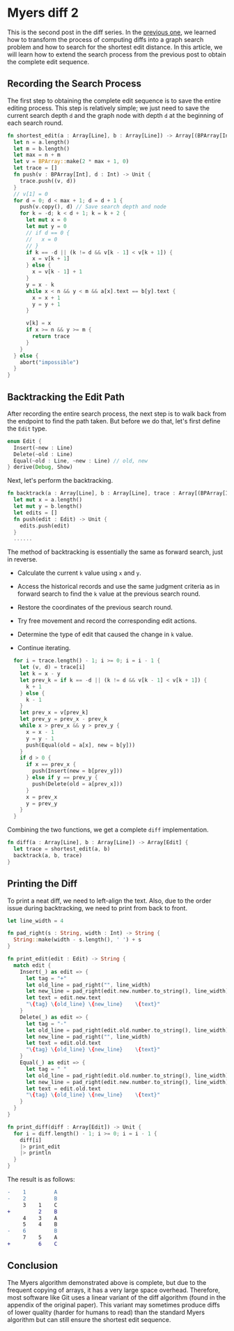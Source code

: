 # Myers diff 2

This is the second post in the diff series. In the [previous one](https://www.moonbitlang.com/docs/examples/myers-diff), we learned how to transform the process of computing diffs into a graph search problem and how to search for the shortest edit distance. In this article, we will learn how to extend the search process from the previous post to obtain the complete edit sequence.

## Recording the Search Process

The first step to obtaining the complete edit sequence is to save the entire editing process. This step is relatively simple; we just need to save the current search depth `d` and the graph node with depth `d` at the beginning of each search round.

```rust
fn shortest_edit(a : Array[Line], b : Array[Line]) -> Array[(BPArray[Int], Int)] {
  let n = a.length()
  let m = b.length()
  let max = n + m
  let v = BPArray::make(2 * max + 1, 0)
  let trace = []
  fn push(v : BPArray[Int], d : Int) -> Unit {
    trace.push((v, d))
  }
  // v[1] = 0
  for d = 0; d < max + 1; d = d + 1 {
    push(v.copy(), d) // Save search depth and node
    for k = -d; k < d + 1; k = k + 2 {
      let mut x = 0
      let mut y = 0
      // if d == 0 {
      //   x = 0
      // }
      if k == -d || (k != d && v[k - 1] < v[k + 1]) {
        x = v[k + 1]
      } else {
        x = v[k - 1] + 1
      }
      y = x - k
      while x < n && y < m && a[x].text == b[y].text {
        x = x + 1
        y = y + 1
      }

      v[k] = x
      if x >= n && y >= m {
        return trace
      }
    }
  } else {
    abort("impossible")
  }
}
```

## Backtracking the Edit Path

After recording the entire search process, the next step is to walk back from the endpoint to find the path taken. But before we do that, let's first define the `Edit` type.

```rust
enum Edit {
  Insert(~new : Line)
  Delete(~old : Line)
  Equal(~old : Line, ~new : Line) // old, new
} derive(Debug, Show)
```

Next, let's perform the backtracking.

```rust
fn backtrack(a : Array[Line], b : Array[Line], trace : Array[(BPArray[Int], Int)]) -> Array[Edit] {
  let mut x = a.length()
  let mut y = b.length()
  let edits = []
  fn push(edit : Edit) -> Unit {
    edits.push(edit)
  }
  ......
```

The method of backtracking is essentially the same as forward search, just in reverse.

- Calculate the current `k` value using `x` and `y`.

- Access the historical records and use the same judgment criteria as in forward search to find the `k` value at the previous search round.

- Restore the coordinates of the previous search round.

- Try free movement and record the corresponding edit actions.

- Determine the type of edit that caused the change in `k` value.

- Continue iterating.

```rust
  for i = trace.length() - 1; i >= 0; i = i - 1 {
    let (v, d) = trace[i]
    let k = x - y
    let prev_k = if k == -d || (k != d && v[k - 1] < v[k + 1]) {
      k + 1
    } else {
      k - 1
    }
    let prev_x = v[prev_k]
    let prev_y = prev_x - prev_k
    while x > prev_x && y > prev_y {
      x = x - 1
      y = y - 1
      push(Equal(old = a[x], new = b[y]))
    }
    if d > 0 {
      if x == prev_x {
        push(Insert(new = b[prev_y]))
      } else if y == prev_y {
        push(Delete(old = a[prev_x]))
      }
      x = prev_x
      y = prev_y
    }
  }
```

Combining the two functions, we get a complete `diff` implementation.

```rust
fn diff(a : Array[Line], b : Array[Line]) -> Array[Edit] {
  let trace = shortest_edit(a, b)
  backtrack(a, b, trace)
}
```

## Printing the Diff

To print a neat diff, we need to left-align the text. Also, due to the order issue during backtracking, we need to print from back to front.

```rust
let line_width = 4

fn pad_right(s : String, width : Int) -> String {
  String::make(width - s.length(), ' ') + s
}

fn print_edit(edit : Edit) -> String {
  match edit {
    Insert(_) as edit => {
      let tag = "+"
      let old_line = pad_right("", line_width)
      let new_line = pad_right(edit.new.number.to_string(), line_width)
      let text = edit.new.text
      "\{tag} \{old_line} \{new_line}    \{text}"
    }
    Delete(_) as edit => {
      let tag = "-"
      let old_line = pad_right(edit.old.number.to_string(), line_width)
      let new_line = pad_right("", line_width)
      let text = edit.old.text
      "\{tag} \{old_line} \{new_line}    \{text}"
    }
    Equal(_) as edit => {
      let tag = " "
      let old_line = pad_right(edit.old.number.to_string(), line_width)
      let new_line = pad_right(edit.new.number.to_string(), line_width)
      let text = edit.old.text
      "\{tag} \{old_line} \{new_line}    \{text}"
    }
  }
}

fn print_diff(diff : Array[Edit]) -> Unit {
  for i = diff.length() - 1; i >= 0; i = i - 1 {
    diff[i]
    |> print_edit
    |> println
  }
}
```

The result is as follows:

```diff
-    1         A
-    2         B
     3    1    C
+         2    B
     4    3    A
     5    4    B
-    6         B
     7    5    A
+         6    C
```

## Conclusion

The Myers algorithm demonstrated above is complete, but due to the frequent copying of arrays, it has a very large space overhead. Therefore, most software like Git uses a linear variant of the diff algorithm (found in the appendix of the original paper). This variant may sometimes produce diffs of lower quality (harder for humans to read) than the standard Myers algorithm but can still ensure the shortest edit sequence.
